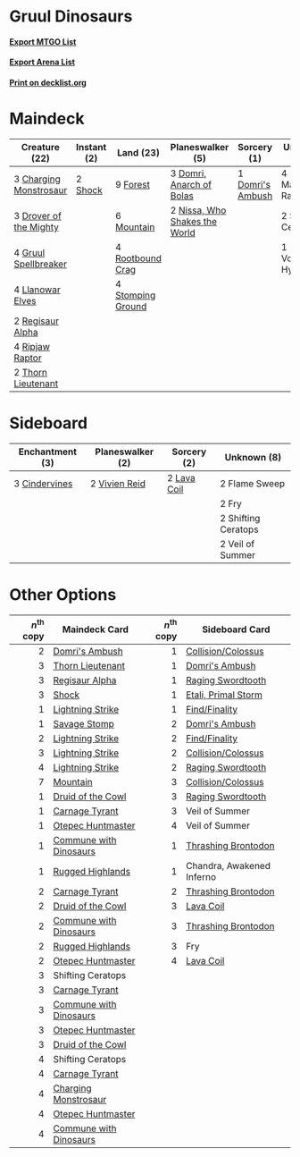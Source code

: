 # Gruul Dinosaurs

#### [Export MTGO List](../collection/Gruul%20Dinosaurs/Gruul%20Dinosaurs.txt)
#### [Export Arena List](../collection/Gruul%20Dinosaurs/Gruul%20Dinosaurs_arena.txt)
#### [Print on decklist.org](http://decklist.org/?deckmain=3%09Charging%20Monstrosaur%0A1%09Domri's%20Ambush%0A3%09Domri,%20Anarch%20of%20Bolas%0A3%09Drover%20of%20the%20Mighty%0A9%09Forest%0A4%09Gruul%20Spellbreaker%0A4%09Llanowar%20Elves%0A4%09Marauding%20Raptor%0A6%09Mountain%0A2%09Nissa,%20Who%20Shakes%20the%20World%0A2%09Regisaur%20Alpha%0A4%09Ripjaw%20Raptor%0A4%09Rootbound%20Crag%0A2%09Shifting%20Ceratops%0A2%09Shock%0A4%09Stomping%20Ground%0A2%09Thorn%20Lieutenant%0A1%09Voracious%20Hydra&deckside=3%09Cindervines%0A2%09Flame%20Sweep%0A2%09Fry%0A2%09Lava%20Coil%0A2%09Shifting%20Ceratops%0A2%09Veil%20of%20Summer%0A2%09Vivien%20Reid)
# Maindeck

|                                          Creature (22)                                          |                                   Instant (2)                                    |                                         Land (23)                                          |                                            Planeswalker (5)                                            |                                        Sorcery (1)                                        |    Unknown (7)    |
|-------------------------------------------------------------------------------------------------|----------------------------------------------------------------------------------|--------------------------------------------------------------------------------------------|--------------------------------------------------------------------------------------------------------|-------------------------------------------------------------------------------------------|-------------------|
|3 [Charging Monstrosaur](http://gatherer.wizards.com/Pages/Card/Details.aspx?multiverseid=435292)|2 [Shock](http://gatherer.wizards.com/Pages/Card/Details.aspx?multiverseid=129732)|9 [Forest](http://gatherer.wizards.com/Pages/Card/Details.aspx?multiverseid=439860)         |3 [Domri, Anarch of Bolas](http://gatherer.wizards.com/Pages/Card/Details.aspx?multiverseid=461118)     |1 [Domri's Ambush](http://gatherer.wizards.com/Pages/Card/Details.aspx?multiverseid=461119)|4 Marauding Raptor |
|3 [Drover of the Mighty](http://gatherer.wizards.com/Pages/Card/Details.aspx?multiverseid=435342)|                                                                                  |6 [Mountain](http://gatherer.wizards.com/Pages/Card/Details.aspx?multiverseid=439859)       |2 [Nissa, Who Shakes the World](http://gatherer.wizards.com/Pages/Card/Details.aspx?multiverseid=461096)|                                                                                           |2 Shifting Ceratops|
|4 [Gruul Spellbreaker](http://gatherer.wizards.com/Pages/Card/Details.aspx?multiverseid=457323)  |                                                                                  |4 [Rootbound Crag](http://gatherer.wizards.com/Pages/Card/Details.aspx?multiverseid=420934) |                                                                                                        |                                                                                           |1 Voracious Hydra  |
|4 [Llanowar Elves](http://gatherer.wizards.com/Pages/Card/Details.aspx?multiverseid=129626)      |                                                                                  |4 [Stomping Ground](http://gatherer.wizards.com/Pages/Card/Details.aspx?multiverseid=405110)|                                                                                                        |                                                                                           |                   |
|2 [Regisaur Alpha](http://gatherer.wizards.com/Pages/Card/Details.aspx?multiverseid=435383)      |                                                                                  |                                                                                            |                                                                                                        |                                                                                           |                   |
|4 [Ripjaw Raptor](http://gatherer.wizards.com/Pages/Card/Details.aspx?multiverseid=435359)       |                                                                                  |                                                                                            |                                                                                                        |                                                                                           |                   |
|2 [Thorn Lieutenant](http://gatherer.wizards.com/Pages/Card/Details.aspx?multiverseid=447339)    |                                                                                  |                                                                                            |                                                                                                        |                                                                                           |                   |


# Sideboard

|                                    Enchantment (3)                                     |                                    Planeswalker (2)                                    |                                     Sorcery (2)                                      |    Unknown (8)    |
|----------------------------------------------------------------------------------------|----------------------------------------------------------------------------------------|--------------------------------------------------------------------------------------|-------------------|
|3 [Cindervines](http://gatherer.wizards.com/Pages/Card/Details.aspx?multiverseid=457305)|2 [Vivien Reid](http://gatherer.wizards.com/Pages/Card/Details.aspx?multiverseid=447344)|2 [Lava Coil](http://gatherer.wizards.com/Pages/Card/Details.aspx?multiverseid=452858)|2 Flame Sweep      |
|                                                                                        |                                                                                        |                                                                                      |2 Fry              |
|                                                                                        |                                                                                        |                                                                                      |2 Shifting Ceratops|
|                                                                                        |                                                                                        |                                                                                      |2 Veil of Summer   |


# Other Options

|*n*<sup>th</sup> copy|                                          Maindeck Card                                          |*n*<sup>th</sup> copy|                                        Sideboard Card                                        |
|--------------------:|-------------------------------------------------------------------------------------------------|--------------------:|----------------------------------------------------------------------------------------------|
|                    2|[Domri's Ambush](http://gatherer.wizards.com/Pages/Card/Details.aspx?multiverseid=461119)        |                    1|[Collision/Colossus](http://gatherer.wizards.com/Pages/Card/Details.aspx?multiverseid=457367) |
|                    3|[Thorn Lieutenant](http://gatherer.wizards.com/Pages/Card/Details.aspx?multiverseid=447339)      |                    1|[Domri's Ambush](http://gatherer.wizards.com/Pages/Card/Details.aspx?multiverseid=461119)     |
|                    3|[Regisaur Alpha](http://gatherer.wizards.com/Pages/Card/Details.aspx?multiverseid=435383)        |                    1|[Raging Swordtooth](http://gatherer.wizards.com/Pages/Card/Details.aspx?multiverseid=435382)  |
|                    3|[Shock](http://gatherer.wizards.com/Pages/Card/Details.aspx?multiverseid=129732)                 |                    1|[Etali, Primal Storm](http://gatherer.wizards.com/Pages/Card/Details.aspx?multiverseid=439757)|
|                    1|[Lightning Strike](http://gatherer.wizards.com/Pages/Card/Details.aspx?multiverseid=383299)      |                    1|[Find/Finality](http://gatherer.wizards.com/Pages/Card/Details.aspx?multiverseid=452975)      |
|                    1|[Savage Stomp](http://gatherer.wizards.com/Pages/Card/Details.aspx?multiverseid=435361)          |                    2|[Domri's Ambush](http://gatherer.wizards.com/Pages/Card/Details.aspx?multiverseid=461119)     |
|                    2|[Lightning Strike](http://gatherer.wizards.com/Pages/Card/Details.aspx?multiverseid=383299)      |                    2|[Find/Finality](http://gatherer.wizards.com/Pages/Card/Details.aspx?multiverseid=452975)      |
|                    3|[Lightning Strike](http://gatherer.wizards.com/Pages/Card/Details.aspx?multiverseid=383299)      |                    2|[Collision/Colossus](http://gatherer.wizards.com/Pages/Card/Details.aspx?multiverseid=457367) |
|                    4|[Lightning Strike](http://gatherer.wizards.com/Pages/Card/Details.aspx?multiverseid=383299)      |                    2|[Raging Swordtooth](http://gatherer.wizards.com/Pages/Card/Details.aspx?multiverseid=435382)  |
|                    7|[Mountain](http://gatherer.wizards.com/Pages/Card/Details.aspx?multiverseid=439859)              |                    3|[Collision/Colossus](http://gatherer.wizards.com/Pages/Card/Details.aspx?multiverseid=457367) |
|                    1|[Druid of the Cowl](http://gatherer.wizards.com/Pages/Card/Details.aspx?multiverseid=423773)     |                    3|[Raging Swordtooth](http://gatherer.wizards.com/Pages/Card/Details.aspx?multiverseid=435382)  |
|                    1|[Carnage Tyrant](http://gatherer.wizards.com/Pages/Card/Details.aspx?multiverseid=435334)        |                    3|Veil of Summer                                                                                |
|                    1|[Otepec Huntmaster](http://gatherer.wizards.com/Pages/Card/Details.aspx?multiverseid=435307)     |                    4|Veil of Summer                                                                                |
|                    1|[Commune with Dinosaurs](http://gatherer.wizards.com/Pages/Card/Details.aspx?multiverseid=435336)|                    1|[Thrashing Brontodon](http://gatherer.wizards.com/Pages/Card/Details.aspx?multiverseid=456570)|
|                    1|[Rugged Highlands](http://gatherer.wizards.com/Pages/Card/Details.aspx?multiverseid=420935)      |                    1|Chandra, Awakened Inferno                                                                     |
|                    2|[Carnage Tyrant](http://gatherer.wizards.com/Pages/Card/Details.aspx?multiverseid=435334)        |                    2|[Thrashing Brontodon](http://gatherer.wizards.com/Pages/Card/Details.aspx?multiverseid=456570)|
|                    2|[Druid of the Cowl](http://gatherer.wizards.com/Pages/Card/Details.aspx?multiverseid=423773)     |                    3|[Lava Coil](http://gatherer.wizards.com/Pages/Card/Details.aspx?multiverseid=452858)          |
|                    2|[Commune with Dinosaurs](http://gatherer.wizards.com/Pages/Card/Details.aspx?multiverseid=435336)|                    3|[Thrashing Brontodon](http://gatherer.wizards.com/Pages/Card/Details.aspx?multiverseid=456570)|
|                    2|[Rugged Highlands](http://gatherer.wizards.com/Pages/Card/Details.aspx?multiverseid=420935)      |                    3|Fry                                                                                           |
|                    2|[Otepec Huntmaster](http://gatherer.wizards.com/Pages/Card/Details.aspx?multiverseid=435307)     |                    4|[Lava Coil](http://gatherer.wizards.com/Pages/Card/Details.aspx?multiverseid=452858)          |
|                    3|Shifting Ceratops                                                                                |                     |                                                                                              |
|                    3|[Carnage Tyrant](http://gatherer.wizards.com/Pages/Card/Details.aspx?multiverseid=435334)        |                     |                                                                                              |
|                    3|[Commune with Dinosaurs](http://gatherer.wizards.com/Pages/Card/Details.aspx?multiverseid=435336)|                     |                                                                                              |
|                    3|[Otepec Huntmaster](http://gatherer.wizards.com/Pages/Card/Details.aspx?multiverseid=435307)     |                     |                                                                                              |
|                    3|[Druid of the Cowl](http://gatherer.wizards.com/Pages/Card/Details.aspx?multiverseid=423773)     |                     |                                                                                              |
|                    4|Shifting Ceratops                                                                                |                     |                                                                                              |
|                    4|[Carnage Tyrant](http://gatherer.wizards.com/Pages/Card/Details.aspx?multiverseid=435334)        |                     |                                                                                              |
|                    4|[Charging Monstrosaur](http://gatherer.wizards.com/Pages/Card/Details.aspx?multiverseid=435292)  |                     |                                                                                              |
|                    4|[Otepec Huntmaster](http://gatherer.wizards.com/Pages/Card/Details.aspx?multiverseid=435307)     |                     |                                                                                              |
|                    4|[Commune with Dinosaurs](http://gatherer.wizards.com/Pages/Card/Details.aspx?multiverseid=435336)|                     |                                                                                              |

